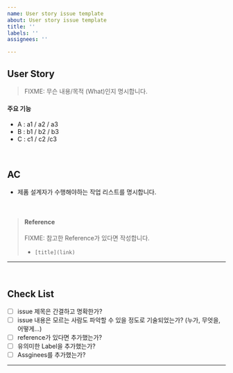 ```yaml
---
name: User story issue template
about: User story issue template
title: ''
labels: ''
assignees: ''

---
```


## User Story
> FIXME: 무슨 내용/목적 (What)인지 명시합니다.

#### 주요 기능

- A : a1 / a2 / a3
- B : b1 / b2 / b3
- C : c1 / c2 /c3

<br>

## AC

- 제품 설계자가 수행해야하는 작업 리스트를 명시합니다.

<br>

> #### Reference
> FIXME: 참고한 Reference가 있다면 작성합니다.
> * `[title](link)`

---

<br>

## Check List
- [ ] issue 제목은 간결하고 명확한가? 
- [ ] issue 내용은 모르는 사람도 파악할 수 있을 정도로 기술되었는가? (누가, 무엇을, 어떻게...)
- [ ] reference가 있다면 추가했는가?
- [ ] 유의미한 Label을 추가했는가?
- [ ] Assginees를 추가했는가?

---

<br>

